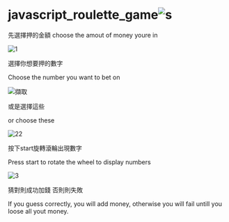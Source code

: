 # javascript_roulette_game![s](https://user-images.githubusercontent.com/79260866/175750538-6a5c65ec-b5c7-4de6-9655-62ef9c004303.png)


先選擇押的金額
choose the amout of money youre in

![1](https://user-images.githubusercontent.com/79260866/186808617-ff407bb6-da3e-4c79-9281-0367aeaed033.png)

選擇你想要押的數字

Choose the number you want to bet on

![擷取](https://user-images.githubusercontent.com/79260866/186809110-b70a9531-23d5-4613-a36c-eb1c0c6415c2.PNG)


或是選擇這些

or choose these

![22](https://user-images.githubusercontent.com/79260866/186808662-d2a2f0e7-8051-45a8-b132-807f829a1e6d.png)


按下start旋轉滾輪出現數字

Press start to rotate the wheel to display numbers


![3](https://user-images.githubusercontent.com/79260866/186808771-687e73ea-5f9c-4ea8-8f8b-6dec9a8afe0f.png)

猜對則成功加錢 否則則失敗

If you guess correctly, you will add money, otherwise you will fail untill you loose all yout money.

